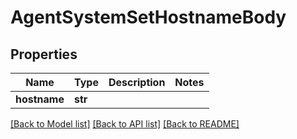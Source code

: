 # AgentSystemSetHostnameBody



## Properties
Name | Type | Description | Notes
------------ | ------------- | ------------- | -------------
**hostname** | **str** |  | 

[[Back to Model list]](../README.md#documentation-for-models) [[Back to API list]](../README.md#documentation-for-api-endpoints) [[Back to README]](../README.md)


